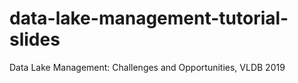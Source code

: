# data-lake-management-tutorial-slides
Data Lake Management: Challenges and Opportunities, VLDB 2019
